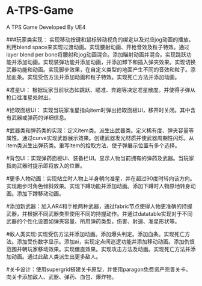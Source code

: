 # A-TPS-Game
A TPS Game Developed By UE4

###玩家类实现：
实现移动按键和鼠标转动视角的绑定以及对应jog动画的播放。利用blend space来实现过渡动画。实现腰射动画、开枪音效及粒子特效。通过layer blend per bone将腰射和jog动画混合。添加瞄射动画并混合。实现跳跃功能并添加动画。实现装弹功能并添加动画，并添加卸下和插入弹夹效果。实现切换武器功能和动画。实现脚步效果，在自定义类型的地面产生不同的音效和粒子。添加血条。实现受伤方法并添加动画和粒子特效。实现死亡方法并添加动画。

#准星UI：
根据玩家当前状态如跳跃、瞄准、奔跑等决定准星散度。并使得子弹从枪口往准星处射出。

#拾取面板UI：
实现当玩家准星指向item时弹出拾取面板UI，移开时关闭。其中含有武器或弹药的详细信息。

#武器类和弹药类的实现：定义item类。派生出武器类。定义稀有度、弹夹容量等属性。通过curve实现武器展示效果。创建武器发光材质并使武器周期性闪烁。从item类派生出弹药类。重写item的拾取方法，使子弹展示位置有多个选择。

#背包UI：实现弹药面板UI、装备栏UI。显示人物当前拥有的弹药及武器。当玩家指向武器时提示即将放入的位置。

#更多人物动画：实现站立时人物上半身朝向准星，并在超过90度时转向该方向。实现跑步时角色倾斜效果。实现下蹲功能并添加动画。添加下蹲时人物原地转身动画。添加下蹲移动动画。

#添加新武器：加入AR4和手枪两种武器，通过fabric节点使得人物更准确的持握武器，并根据不同武器类型使用不同的持握动作。并通过datatable实现对于不同武器的个性化设置如弹夹容量、所用弹药类型，伤害、射速、准星形状等。

#敌人类实现:实现受伤方法并添加动画。添加爆头判定。添加血条。实现死亡方法。添加受伤数字显示。添加ai，实现定点间巡逻功能并添加移动动画。添加仇恨范围并朝玩家移动效果。实现僵直效果。实现攻击方法及动画。实现死亡方法并添加动画。通过此敌人类派生出更多敌人。

#关卡设计：使用supergrid搭建关卡原型，并使用paragon免费资产完善关卡。向关卡添加敌人、武器、弹药、血包、爆炸物。
